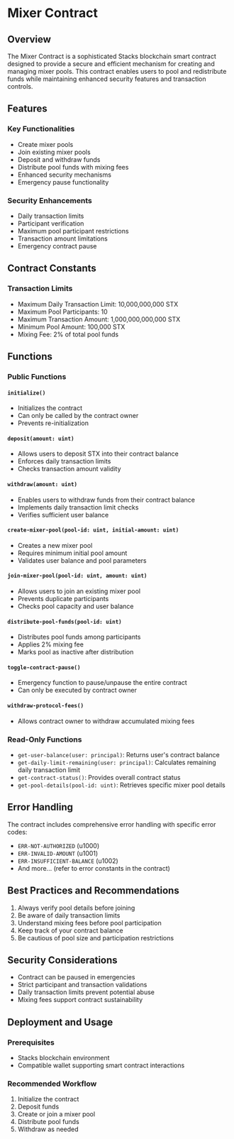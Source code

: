 # Mixer Contract

## Overview

The Mixer Contract is a sophisticated Stacks blockchain smart contract designed to provide a secure and efficient mechanism for creating and managing mixer pools. This contract enables users to pool and redistribute funds while maintaining enhanced security features and transaction controls.

## Features

### Key Functionalities

- Create mixer pools
- Join existing mixer pools
- Deposit and withdraw funds
- Distribute pool funds with mixing fees
- Enhanced security mechanisms
- Emergency pause functionality

### Security Enhancements

- Daily transaction limits
- Participant verification
- Maximum pool participant restrictions
- Transaction amount limitations
- Emergency contract pause

## Contract Constants

### Transaction Limits

- Maximum Daily Transaction Limit: 10,000,000,000 STX
- Maximum Pool Participants: 10
- Maximum Transaction Amount: 1,000,000,000,000 STX
- Minimum Pool Amount: 100,000 STX
- Mixing Fee: 2% of total pool funds

## Functions

### Public Functions

#### `initialize()`

- Initializes the contract
- Can only be called by the contract owner
- Prevents re-initialization

#### `deposit(amount: uint)`

- Allows users to deposit STX into their contract balance
- Enforces daily transaction limits
- Checks transaction amount validity

#### `withdraw(amount: uint)`

- Enables users to withdraw funds from their contract balance
- Implements daily transaction limit checks
- Verifies sufficient user balance

#### `create-mixer-pool(pool-id: uint, initial-amount: uint)`

- Creates a new mixer pool
- Requires minimum initial pool amount
- Validates user balance and pool parameters

#### `join-mixer-pool(pool-id: uint, amount: uint)`

- Allows users to join an existing mixer pool
- Prevents duplicate participants
- Checks pool capacity and user balance

#### `distribute-pool-funds(pool-id: uint)`

- Distributes pool funds among participants
- Applies 2% mixing fee
- Marks pool as inactive after distribution

#### `toggle-contract-pause()`

- Emergency function to pause/unpause the entire contract
- Can only be executed by contract owner

#### `withdraw-protocol-fees()`

- Allows contract owner to withdraw accumulated mixing fees

### Read-Only Functions

- `get-user-balance(user: principal)`: Returns user's contract balance
- `get-daily-limit-remaining(user: principal)`: Calculates remaining daily transaction limit
- `get-contract-status()`: Provides overall contract status
- `get-pool-details(pool-id: uint)`: Retrieves specific mixer pool details

## Error Handling

The contract includes comprehensive error handling with specific error codes:

- `ERR-NOT-AUTHORIZED` (u1000)
- `ERR-INVALID-AMOUNT` (u1001)
- `ERR-INSUFFICIENT-BALANCE` (u1002)
- And more... (refer to error constants in the contract)

## Best Practices and Recommendations

1. Always verify pool details before joining
2. Be aware of daily transaction limits
3. Understand mixing fees before pool participation
4. Keep track of your contract balance
5. Be cautious of pool size and participation restrictions

## Security Considerations

- Contract can be paused in emergencies
- Strict participant and transaction validations
- Daily transaction limits prevent potential abuse
- Mixing fees support contract sustainability

## Deployment and Usage

### Prerequisites

- Stacks blockchain environment
- Compatible wallet supporting smart contract interactions

### Recommended Workflow

1. Initialize the contract
2. Deposit funds
3. Create or join a mixer pool
4. Distribute pool funds
5. Withdraw as needed
